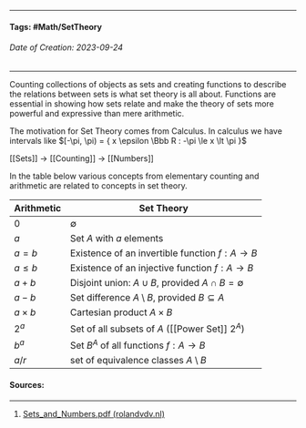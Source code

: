 __________________________________________________________________________
#### **Tags:** #Math/SetTheory 
###### *Date of Creation: 2023-09-24*
__________________________________________________________________________

Counting collections of objects as sets and creating functions to describe the relations between sets is what set theory is all about. Functions are essential in showing how sets relate and make the theory of sets more powerful and expressive than mere arithmetic.

The motivation for Set Theory comes from Calculus. In calculus we have intervals like $[-\pi, \pi) = { x \epsilon \Bbb R : -\pi \le x \lt \pi }$

[[Sets]] -> [[Counting]] -> [[Numbers]]

In the table below various concepts from elementary counting and arithmetic are related to concepts in set theory. 

| Arithmetic | Set Theory |
| -----------| -----------|
| $0$ | $\emptyset$ |
| $a$ | Set $A$ with $a$ elements |
| $a = b$| Existence of an invertible function $f:A \rightarrow B$ |
| $a \le b$ | Existence of an injective function $f:A \rightarrow B$ |
| $a + b$ | Disjoint union: $A \cup B$, provided $A \cap B = \emptyset$ |
| $a -b$ | Set difference $A \setminus B$, provided $B \subseteq A$ |
| $a \times b$ | Cartesian product $A \times B$ |
| $2^a$ | Set of all subsets of $A$ ([[Power Set]] $2^A$) |
| $b^a$ | Set $B^A$ of all functions $f: A \rightarrow B$ |
| $a/r$ | set of equivalence classes $A \setminus B$ |



#### Sources:
__________________________________________________________________________
1. [Sets_and_Numbers.pdf (rolandvdv.nl)](https://www.rolandvdv.nl/Sets_and_Numbers.pdf)
